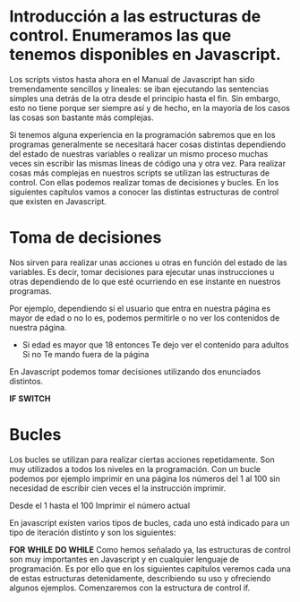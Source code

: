# Introducción a las estructuras de control. Enumeramos las que tenemos disponibles en Javascript.
                              

Los scripts vistos hasta ahora en el Manual de Javascript han sido tremendamente sencillos y lineales: se iban ejecutando las sentencias simples una detrás de la otra desde el principio hasta el fin. Sin embargo, esto no tiene porque ser siempre así y de hecho, en la mayoría de los casos las cosas son bastante más complejas.

Si tenemos alguna experiencia en la programación sabremos que en los programas generalmente se necesitará hacer cosas distintas dependiendo del estado de nuestras variables o realizar un mismo proceso muchas veces sin escribir las mismas líneas de código una y otra vez. Para realizar cosas más complejas en nuestros scripts se utilizan las estructuras de control. Con ellas podemos realizar tomas de decisiones y bucles. En los siguientes capítulos vamos a conocer las distintas estructuras de control que existen en Javascript.

# Toma de decisiones
Nos sirven para realizar unas acciones u otras en función del estado de las variables. Es decir, tomar decisiones para ejecutar unas instrucciones u otras dependiendo de lo que esté ocurriendo en ese instante en nuestros programas.

Por ejemplo, dependiendo si el usuario que entra en nuestra página es mayor de edad o no lo es, podemos permitirle o no ver los contenidos de nuestra página.

* Si edad es mayor que 18 entonces
   Te dejo ver el contenido para adultos
Si no
   Te mando fuera de la página

En Javascript podemos tomar decisiones utilizando dos enunciados distintos.

**IF**
**SWITCH**

# Bucles
Los bucles se utilizan para realizar ciertas acciones repetidamente. Son muy utilizados a todos los niveles en la programación. Con un bucle podemos por ejemplo imprimir en una página los números del 1 al 100 sin necesidad de escribir cien veces el la instrucción imprimir.

Desde el 1 hasta el 100
   Imprimir el número actual

En javascript existen varios tipos de bucles, cada uno está indicado para un tipo de iteración distinto y son los siguientes:

**FOR**
**WHILE**
**DO WHILE**
Como hemos señalado ya, las estructuras de control son muy importantes en Javascript y en cualquier lenguaje de programación. Es por ello que en los siguientes capítulos veremos cada una de estas estructuras detenidamente, describiendo su uso y ofreciendo algunos ejemplos. Comenzaremos con la estructura de control if.